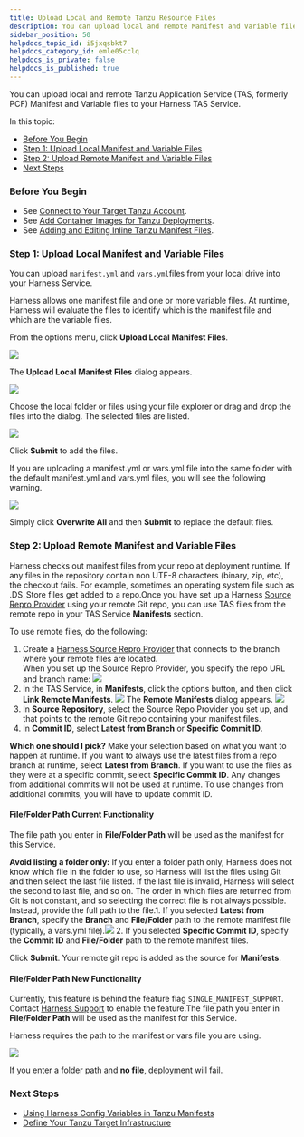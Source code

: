 ```yaml
---
title: Upload Local and Remote Tanzu Resource Files
description: You can upload local and remote Manifest and Variable files.
sidebar_position: 50
helpdocs_topic_id: i5jxqsbkt7
helpdocs_category_id: emle05cclq
helpdocs_is_private: false
helpdocs_is_published: true
---
```


You can upload local and remote Tanzu Application Service (TAS, formerly PCF) Manifest and Variable files to your Harness TAS Service.

In this topic:

* [Before You Begin](#before_you_begin)
* [Step 1: Upload Local Manifest and Variable Files](#step_1_upload_local_manifest_and_variable_files)
* [Step 2: Upload Remote Manifest and Variable Files](#step_2_upload_remote_manifest_and_variable_files)
* [Next Steps](#next_steps)

### Before You Begin

* See [Connect to Your Target Tanzu Account](/article/nh4afrhvkl).
* See [Add Container Images for Tanzu Deployments](/article/jxsna1a0mi).
* See [Adding and Editing Inline Tanzu Manifest Files](/article/3ekpbmpr4e).

### Step 1: Upload Local Manifest and Variable Files

You can upload `manifest.yml` and `vars.yml`files from your local drive into your Harness Service.

Harness allows one manifest file and one or more variable files. At runtime, Harness will evaluate the files to identify which is the manifest file and which are the variable files.

From the options menu, click **Upload Local Manifest Files**.

![](./static/upload-local-and-remote-pcf-resource-files-62.png)

The **Upload Local Manifest Files** dialog appears.

![](./static/upload-local-and-remote-pcf-resource-files-63.png)

Choose the local folder or files using your file explorer or drag and drop the files into the dialog. The selected files are listed.

![](./static/upload-local-and-remote-pcf-resource-files-64.png)

Click **Submit** to add the files.

If you are uploading a manifest.yml or vars.yml file into the same folder with the default manifest.yml and vars.yml files, you will see the following warning.

![](./static/upload-local-and-remote-pcf-resource-files-65.png)

Simply click **Overwrite All** and then **Submit** to replace the default files.

### Step 2: Upload Remote Manifest and Variable Files

Harness checks out manifest files from your repo at deployment runtime. If any files in the repository contain non UTF-8 characters (binary, zip, etc), the checkout fails. For example, sometimes an operating system file such as .DS\_Store files get added to a repo.Once you have set up a Harness [Source Repro Provider](/article/ay9hlwbgwa-add-source-repo-providers) using your remote Git repo, you can use TAS files from the remote repo in your TAS Service **Manifests** section.

To use remote files, do the following:

1. Create a [Harness Source Repro Provider](/article/ay9hlwbgwa-add-source-repo-providers) that connects to the branch where your remote files are located.  
   When you set up the Source Repro Provider, you specify the repo URL and branch name:
   ![](./static/upload-local-and-remote-pcf-resource-files-66.png)
2. In the TAS Service, in **Manifests**, click the options button, and then click **Link Remote Manifests**.
   ![](./static/upload-local-and-remote-pcf-resource-files-67.png)
   The **Remote Manifests** dialog appears.
   ![](./static/upload-local-and-remote-pcf-resource-files-68.png)
3. In **Source Repository**, select the Source Repo Provider you set up, and that points to the remote Git repo containing your manifest files.
4. In **Commit ID**, select **Latest from Branch** or **Specific Commit ID**.  
  
**Which one should I pick?** Make your selection based on what you want to happen at runtime. If you want to always use the latest files from a repo branch at runtime, select **Latest from Branch**. If you want to use the files as they were at a specific commit, select **Specific Commit ID**. Any changes from additional commits will not be used at runtime. To use changes from additional commits, you will have to update commit ID.

#### File/Folder Path Current Functionality

The file path you enter in **File/Folder Path** will be used as the manifest for this Service.

**Avoid listing a folder only:** If you enter a folder path only, Harness does not know which file in the folder to use, so Harness will list the files using Git and then select the last file listed. If the last file is invalid, Harness will select the second to last file, and so on. The order in which files are returned from Git is not constant, and so selecting the correct file is not always possible. Instead, provide the full path to the file.1. If you selected **Latest from Branch**, specify the **Branch** and **File/Folder** path to the remote manifest file (typically, a vars.yml file).![](./static/upload-local-and-remote-pcf-resource-files-69.png)
2. If you selected **Specific Commit ID**, specify the **Commit ID** and **File/Folder** path to the remote manifest files.

Click **Submit**. Your remote git repo is added as the source for **Manifests**.

#### File/Folder Path New Functionality

Currently, this feature is behind the feature flag `SINGLE_MANIFEST_SUPPORT`. Contact [Harness Support](mailto:support@harness.io) to enable the feature.The file path you enter in **File/Folder Path** will be used as the manifest for this Service.

Harness requires the path to the manifest or vars file you are using. 

![](./static/upload-local-and-remote-pcf-resource-files-70.png)

If you enter a folder path and **no file**, deployment will fail.

### Next Steps

* [Using Harness Config Variables in Tanzu Manifests](/article/mutc1hz25o-using-harness-config-variables-in-pcf-manifests)
* [Define Your Tanzu Target Infrastructure](/article/r1crlrpjk4)

